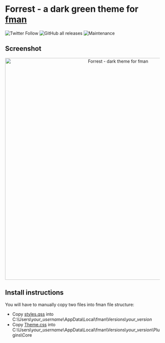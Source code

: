 # Forrest - a dark green theme for [fman](https://fman.io/)

<p align="center">

![Twitter Follow](https://img.shields.io/twitter/follow/hlx?color=%232A7FF7&style=flat-square) ![GitHub all releases](https://img.shields.io/github/downloads/hlx/fman/total?style=flat-square) ![Maintenance](https://img.shields.io/maintenance/yes/2021?style=flat-square)
</p>

## Screenshot

<p align="center">
<img width="720" alt="Forrest - dark theme for fman" src="https://user-images.githubusercontent.com/1573678/126695654-f9cd90e6-fbf4-4d62-b031-b7adbd1f8995.png">
</p>

## Install instructions

You will have to manually copy two files into fman file structure:

* Copy [styles.qss](styles.qss) into C:\Users\\*your_username*\AppData\Local\fman\Versions\\*your_version*
* Copy [Theme.css](Theme.css) into C:\Users\\*your_username*\AppData\Local\fman\Versions\\*your_version*\Plugins\Core
